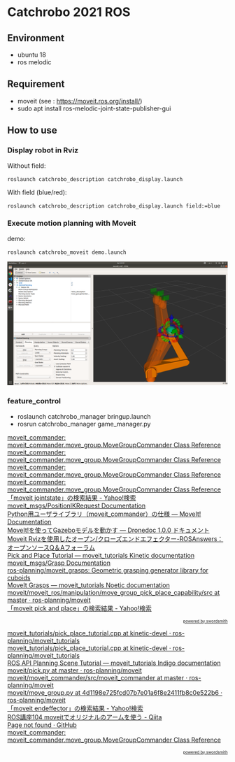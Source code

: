 # Catchrobo 2021 ROS

## Environment
- ubuntu 18
- ros melodic

## Requirement
- moveit (see : https://moveit.ros.org/install/)
- sudo apt install ros-melodic-joint-state-publisher-gui 


## How to use
### Display robot in Rviz
Without field:
```
roslaunch catchrobo_description catchrobo_display.launch 
```
With field (blue/red):
```
roslaunch catchrobo_description catchrobo_display.launch field:=blue
```
### Execute motion planning with Moveit
demo:
```
roslaunch catchrobo_moveit demo.launch 
```
![demo](moveit_demo.png)

### feature_control
- roslaunch catchrobo_manager bringup.launch
- rosrun catchrobo_manager game_manager.py




<!-- 
## IKFast  
- download following by http://docs.ros.org/en/melodic/api/moveit_tutorials/html/doc/ikfast/ikfast_tutorial.html  (export MYROBOT_NAME=" catchrobo_description/robots/catchrobo")  
- display collada file:
```
$ openrave-robot.py catchrobo_description/robots/catchrobo.dae --info links

name              index parents          
-----------------------------------------
world             0                      
base/base_link    1     world            
base/link_tip     2     base/base_link   
arm/link0         3     base/link_tip    
arm/link1         4     arm/link0        
arm/link2         5     arm/link1        
arm/link3         6     arm/link2        
arm/link4         7     arm/link3        
arm/link5         8     arm/link4        
arm/link_tip      9     arm/link5        
gripper/base_link 10    arm/link_tip     
gripper/finger1   11    gripper/base_link
gripper/finger2   12    gripper/base_link
gripper/link_tip  13    gripper/base_link
-----------------------------------------
name              index parents          

```
- generate IK solver
```
python `openrave-config --python-dir`/openravepy/_openravepy_/ikfast.py --robot=catchrobo_description/robots/catchrobo.dae --iktype=transform6d --baselink="2" --eelink="8" --savefile="`pwd`/catchrobo_IKFast/ikfast61_arm0.cpp"
``` -->



<a href="http://docs.ros.org/en/jade/api/moveit_commander/html/classmoveit__commander_1_1move__group_1_1MoveGroupCommander.html">moveit_commander: moveit_commander.move_group.MoveGroupCommander Class Reference</a><br><a href="http://docs.ros.org/en/jade/api/moveit_commander/html/classmoveit__commander_1_1move__group_1_1MoveGroupCommander.html#a4f87583115be2665c60332a756ddc67e">moveit_commander: moveit_commander.move_group.MoveGroupCommander Class Reference</a><br><a href="http://docs.ros.org/en/jade/api/moveit_commander/html/classmoveit__commander_1_1move__group_1_1MoveGroupCommander.html#a134b55e0efda49111dd9deb57657e180">moveit_commander: moveit_commander.move_group.MoveGroupCommander Class Reference</a><br><a href="http://docs.ros.org/en/jade/api/moveit_commander/html/classmoveit__commander_1_1move__group_1_1MoveGroupCommander.html#a16e46547320f3f2336a27d7e03c36dcf">moveit_commander: moveit_commander.move_group.MoveGroupCommander Class Reference</a><br><a href="https://search.yahoo.co.jp/search?p=moveit+jointstate&x=wrt&aq=-1&ai=d36510f2-a2eb-44a1-b2fd-4e2514683a17&ts=1872&ei=UTF-8&fr=mcafeess1">「moveit jointstate」の検索結果 - Yahoo!検索</a><br><a href="http://docs.ros.org/en/melodic/api/moveit_msgs/html/msg/PositionIKRequest.html">moveit_msgs/PositionIKRequest Documentation</a><br><a href="https://robo-marc.github.io/moveit_documents/moveit_commander.html">Python用ユーザライブラリ（moveit_commander）の仕様 — MoveIt! Documentation</a><br><a href="https://uenota.github.io/dronedoc/ja/moveit/drive_drone/drive_drone.html">MoveIt!を使ってGazeboモデルを動かす — Dronedoc 1.0.0 ドキュメント</a><br><a href="https://answers.ros.org/question/313637/openclose-end-effector-with-moveit-rviz/">Moveit Rvizを使用したオープン/クローズエンドエフェクター-ROSAnswers：オープンソースQ＆Aフォーラム</a><br><a href="http://docs.ros.org/en/kinetic/api/moveit_tutorials/html/doc/pick_place/pick_place_tutorial.html#the-entire-code">Pick and Place Tutorial — moveit_tutorials Kinetic documentation</a><br><a href="http://docs.ros.org/en/kinetic/api/moveit_msgs/html/msg/Grasp.html">moveit_msgs/Grasp Documentation</a><br><a href="https://github.com/ros-planning/moveit_grasps">ros-planning/moveit_grasps: Geometric grasping generator library for cuboids</a><br><a href="https://ros-planning.github.io/moveit_tutorials/doc/moveit_grasps/moveit_grasps_tutorial.html">MoveIt Grasps — moveit_tutorials Noetic documentation</a><br><a href="https://github.com/ros-planning/moveit/tree/master/moveit_ros/manipulation/move_group_pick_place_capability/src">moveit/moveit_ros/manipulation/move_group_pick_place_capability/src at master · ros-planning/moveit</a><br><a href="https://search.yahoo.co.jp/search?ei=UTF-8&fr=mcafeess1&p=moveit+pick+and+place">「moveit pick and place」の検索結果 - Yahoo!検索</a><br><Div Align="right" style="font-size:xx-small"><a href="http://romberg-iso8.blogspot.com/">powered by swordsmith</a></div>


<a href="https://github.com/ros-planning/moveit_tutorials/blob/kinetic-devel/doc/pick_place/src/pick_place_tutorial.cpp">moveit_tutorials/pick_place_tutorial.cpp at kinetic-devel · ros-planning/moveit_tutorials</a><br><a href="https://github.com/ros-planning/moveit_tutorials/blob/kinetic-devel/doc/pick_place/src/pick_place_tutorial.cpp#L137">moveit_tutorials/pick_place_tutorial.cpp at kinetic-devel · ros-planning/moveit_tutorials</a><br><a href="https://moveit.readthedocs.io/en/latest/doc/pr2_tutorials/planning/src/doc/planning_scene_ros_api_tutorial.html">ROS API Planning Scene Tutorial — moveit_tutorials Indigo documentation</a><br><a href="https://github.com/ros-planning/moveit/blob/master/moveit_commander/demos/pick.py">moveit/pick.py at master · ros-planning/moveit</a><br><a href="https://github.com/ros-planning/moveit/tree/master/moveit_commander/src/moveit_commander">moveit/moveit_commander/src/moveit_commander at master · ros-planning/moveit</a><br><a href="https://github.com/ros-planning/moveit/blob/4d1198e725fcd07b7e01a6f8e2411fb8c0e522b6/moveit_commander/src/moveit_commander/move_group.py#L697">moveit/move_group.py at 4d1198e725fcd07b7e01a6f8e2411fb8c0e522b6 · ros-planning/moveit</a><br><a href="https://search.yahoo.co.jp/search?ei=UTF-8&fr=mcafeess1&p=moveit+endeffector">「moveit endeffector」の検索結果 - Yahoo!検索</a><br><a href="https://qiita.com/srs/items/5501a5d5059e4596f8f0">ROS講座104 moveitでオリジナルのアームを使う - Qiita</a><br><a href="https://github.com/nazir-ust/ur10_cm/blob/master/launch/dual_arm_execution.launch">Page not found · GitHub</a><br><a href="http://docs.ros.org/en/jade/api/moveit_commander/html/classmoveit__commander_1_1move__group_1_1MoveGroupCommander.html#aef6d7357f7d5792329a8c5fea5a5070d">moveit_commander: moveit_commander.move_group.MoveGroupCommander Class Reference</a><br><Div Align="right" style="font-size:xx-small"><a href="http://romberg-iso8.blogspot.com/">powered by swordsmith</a></div>